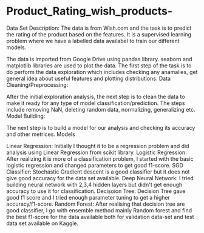 # Product_Rating_wish_products-

Data Set Description: The data is from Wish.com and the task is to predict the rating of the product based on the features. It is a supervised learning problem where we have a labelled data availabel to train our different models.

The data is imported from Google Drive using pandas library.
seaborn and matplotlib libraries are used to plot the data.
The first step of the task is to do perform the data exploration which includes checking any anamalies, get general idea about useful features and plotting distributions.
Data Cleaning/Preprocessing:

After the initial exploration analysis, the next step is to clean the data to make it ready for any type of model classification/prediction. The steps include removing NaN, deleting random data, normalizing, generalizing etc.
Model Building:

The next step is to build a model for our analysis and checking its accuracy and other metrices.
Models

Linear Regression: Initially I thought it to be a regression problem and did analysis using Linear Regression from scikit library.
Logistic Regression: After realizing it is more of a classification problem, I started with the basic logistic regression and changed parameters to get good f1-score.
SGD Classifier: Stochastic Gradient descent is a good classifier but it does not give good accuracy for the data set available.
Deep Neural Network: I tried building neural network with 2,3,4 hidden layers but didn't get enough accuracy to use it for classification.
Decisoion Tree: Decision Tree gave good f1 score and I tried enough parameter tuning to get a higher accuracy/f1-score.
Random Forest: After realising that decision tree are good classifier, I go with ensemble method mainly Random forest and find the best f1-score for the data available both for validation data-set and test data set available on Kaggle.
